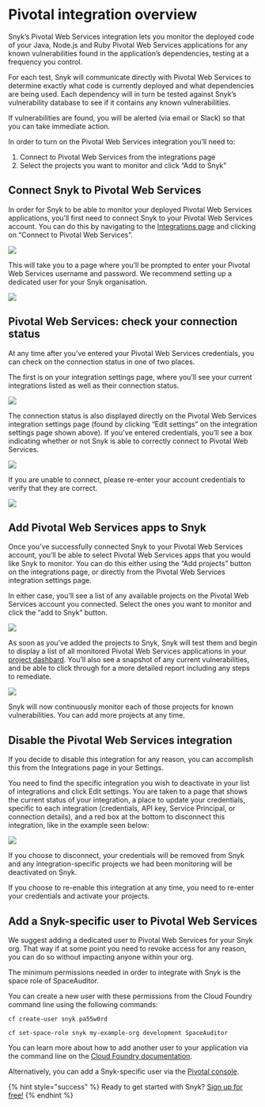# Pivotal integration overview

Snyk’s Pivotal Web Services integration lets you monitor the deployed code of your Java, Node.js and Ruby Pivotal Web Services applications for any known vulnerabilities found in the application’s dependencies, testing at a frequency you control.

For each test, Snyk will communicate directly with Pivotal Web Services to determine exactly what code is currently deployed and what dependencies are being used. Each dependency will in turn be tested against Snyk’s vulnerability database to see if it contains any known vulnerabilities.

If vulnerabilities are found, you will be alerted \(via email or Slack\) so that you can take immediate action.

In order to turn on the Pivotal Web Services integration you’ll need to:

1. Connect to Pivotal Web Services from the integrations page
2. Select the projects you want to monitor and click “Add to Snyk”

## **Connect Snyk to Pivotal Web Services**

In order for Snyk to be able to monitor your deployed Pivotal Web Services applications, you’ll first need to connect Snyk to your Pivotal Web Services account. You can do this by navigating to the [Integrations page](https://app.snyk.io/integrations) and clicking on “Connect to Pivotal Web Services”.

![](../../.gitbook/assets/uuid-e7c43047-5065-ad28-db37-1c56e8796a8b-en-1-%20%282%29%20%282%29%20%282%29%20%282%29%20%285%29%20%287%29%20%282%29%20%281%29%20%284%29.png)

This will take you to a page where you’ll be prompted to enter your Pivotal Web Services username and password. We recommend setting up a dedicated user for your Snyk organisation.

![](../../.gitbook/assets/uuid-f36c9d71-d472-085b-011b-0396dad112e5-en.png)

## **Pivotal Web Services: check your connection status**

At any time after you’ve entered your Pivotal Web Services credentials, you can check on the connection status in one of two places.

The first is on your integration settings page, where you’ll see your current integrations listed as well as their connection status.

![](../../.gitbook/assets/uuid-fb1cad51-f7f5-34ae-1142-f24fab0b0751-en%20%283%29%20%283%29%20%283%29%20%283%29%20%283%29%20%283%29%20%283%29%20%283%29%20%283%29%20%283%29.png)

The connection status is also displayed directly on the Pivotal Web Services integration settings page \(found by clicking “Edit settings” on the integration settings page shown above\). If you’ve entered credentials, you’ll see a box indicating whether or not Snyk is able to correctly connect to Pivotal Web Services.

![](../../.gitbook/assets/uuid-442e2181-cac2-f74c-d50e-e4ebf0354b79-en.png)

If you are unable to connect, please re-enter your account credentials to verify that they are correct.

![](../../.gitbook/assets/uuid-c7593b35-e315-e124-7a38-9c8c64ede382-en.png)

## **Add Pivotal Web Services apps to Snyk**

Once you’ve successfully connected Snyk to your Pivotal Web Services account, you’ll be able to select Pivotal Web Services apps that you would like Snyk to monitor. You can do this either using the “Add projects” button on the integrations page, or directly from the Pivotal Web Services integration settings page.

In either case, you’ll see a list of any available projects on the Pivotal Web Services account you connected. Select the ones you want to monitor and click the “add to Snyk” button.

![](../../.gitbook/assets/uuid-3ab9deaa-2fca-d4b8-854e-64348b9b9cee-en%20%281%29%20%281%29%20%283%29%20%283%29%20%283%29%20%283%29%20%283%29%20%283%29%20%283%29%20%283%29%20%283%29.png)

As soon as you’ve added the projects to Snyk, Snyk will test them and begin to display a list of all monitored Pivotal Web Services applications in your [project dashbard](https://app.snyk.io/projects). You’ll also see a snapshot of any current vulnerabilities, and be able to click through for a more detailed report including any steps to remediate.

![](../../.gitbook/assets/uuid-790ddca1-dfb1-2b98-952a-bd5eeff94a50-en.png)

Snyk will now continuously monitor each of those projects for known vulnerabilities. You can add more projects at any time.

## **Disable the Pivotal Web Services integration**

If you decide to disable this integration for any reason, you can accomplish this from the Integrations page in your Settings.

You need to find the specific integration you wish to deactivate in your list of integrations and click Edit settings. You are taken to a page that shows the current status of your integration, a place to update your credentials, specific to each integration \(credentials, API key, Service Principal, or connection details\), and a red box at the bottom to disconnect this integration, like in the example seen below:

![](../../.gitbook/assets/uuid-b3a98f2c-4cc8-7753-8efa-396e9ec1e717-en-2-%20%283%29.png)

If you choose to disconnect, your credentials will be removed from Snyk and any integration-specific projects we had been monitoring will be deactivated on Snyk.

If you choose to re-enable this integration at any time, you need to re-enter your credentials and activate your projects.

## **Add a Snyk-specific user to Pivotal Web Services**

We suggest adding a dedicated user to Pivotal Web Services for your Snyk org. That way if at some point you need to revoke access for any reason, you can do so without impacting anyone within your org.

The minimum permissions needed in order to integrate with Snyk is the space role of SpaceAuditor.

You can create a new user with these permissions from the Cloud Foundry command line using the following commands:

`cf create-user snyk pa55w0rd`

`cf set-space-role snyk my-example-org development SpaceAuditor`

You can learn more about how to add another user to your application via the command line on the [Cloud Foundry documentation](https://docs.cloudfoundry.org/adminguide/cli-user-management.html).

Alternatively, you can add a Snyk-specific user via the [Pivotal console](https://console.run.pivotal.io/).

{% hint style="success" %}
Ready to get started with Snyk? [Sign up for free!](https://snyk.io/login?cta=sign-up&loc=footer&page=support_docs_page)
{% endhint %}

